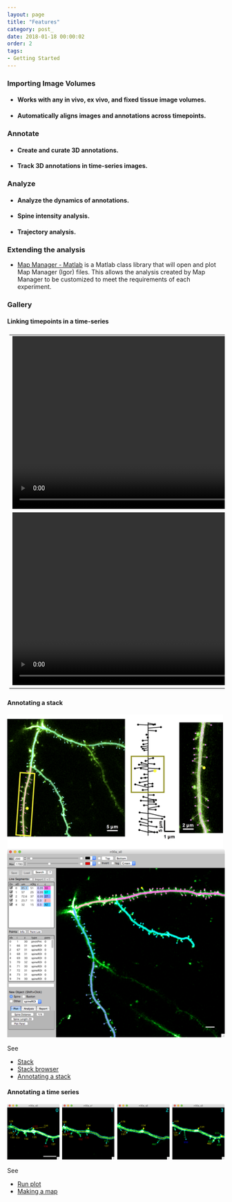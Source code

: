 ```yaml
---
layout: page
title: "Features"
category: post_
date: 2018-01-18 00:00:02
order: 2
tags:
- Getting Started
---
```


<style>
#videotable {
    /*float: right;*/
    border: 0px solid #ddd;
    padding: 5px;
    /* font-family: "Trebuchet MS", Arial, Helvetica, sans-serif; */
    /* border-collapse: collapse; */
    /* width: 100%; */
}

#videotable td, #videotable th {
    border: 0px solid #ddd;
    text-align: center;
    valign: middle
    padding: 5px;
    /* padding: 8px; */
}

#videotable tr:nth-child(even){
	/* background-color: #f2f2f2; */
}

/* #videotable tr:hover {background-color: #ddd;} */

#videotable th {
    /* padding-top: 12px; */
    /* padding-bottom: 12px; */
    text-align: center;
    background-color: #4CAF50;
    color: white;
}
</style>


### Importing Image Volumes

- #### Works with any in vivo, ex vivo, and fixed tissue image volumes.
- #### Automatically aligns images and annotations across timepoints.

### Annotate

- #### Create and curate 3D annotations.
- #### Track 3D annotations in time-series images.

### Analyze

- #### Analyze the dynamics of annotations.
- #### Spine intensity analysis.
- #### Trajectory analysis.
  
### Extending the analysis

 - [Map Manager - Matlab][1] is a Matlab class library that will open and plot Map Manager (Igor) files. This allows the analysis created by Map Manager to be customized to meet the requirements of each experiment.

### Gallery







#### Linking timepoints in a time-series

<table id="videotable">
<tr>
	<td>
	<video src="images/mm3/home/linked1_420.mov" width="800" controls>
	   Your browser does not support the HTML5 video element
	</video>
	</td>
</tr>
<tr>
	<td>
	<video src="images/mm3/home/linked2_420.mov" width="800" controls>
	   Your browser does not support the HTML5 video element
	</video>
	</td>
</tr>
</table>

#### Annotating a stack

<IMG class="img-float-left" SRC="images/mm3/gallery/figure-1.png" WIDTH="500">
<div class="print-page-break"></div>

<IMG class="img-float-left" SRC="images/mm3/gallery/gallery-single-timepoint.png" WIDTH="700">
<div class="print-page-break"></div>

See
 - [Stack][5]
 - [Stack browser][2]
 - [Annotating a stack][3]
 
#### Annotating a time series

<IMG class="img-float-left" SRC="images/mm3/gallery/spine-run.png" WIDTH="700">
<div class="print-page-break"></div>

See
 - [Run plot][4]
 - [Making a map][2]
 
<!-- <IMG class="img-float-left" SRC="images/mm3/gallery/stack-example-3.png" WIDTH="550"> -->

<div class="print-page-break"></div>








[1]: https://github.com/cudmore/MapManager-Matlab
[6]: gallery
[2]: stack-browser
[2]: making-a-map
[3]: annotating-a-stack
[4]: run-plot
[5]: stack
